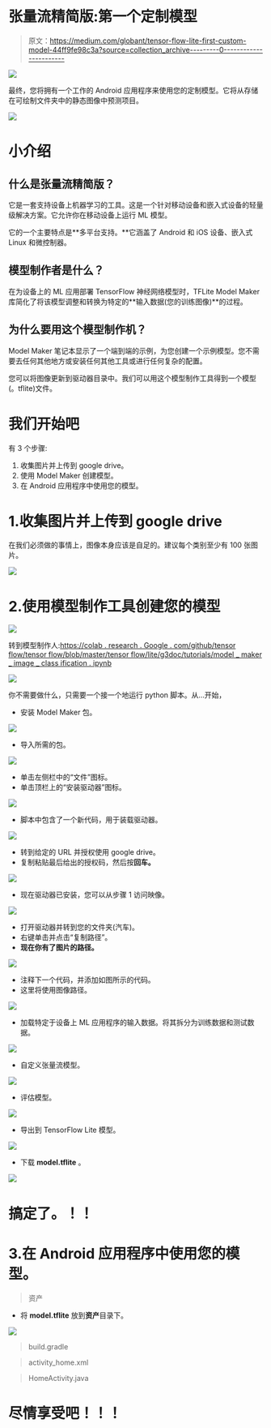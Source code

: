 # 张量流精简版:第一个定制模型

> 原文：<https://medium.com/globant/tensor-flow-lite-first-custom-model-44ff9fe98c3a?source=collection_archive---------0----------------------->

![](img/8045ae6fd0c0207a7090dc86be447608.png)

最终，您将拥有一个工作的 Android 应用程序来使用您的定制模型。它将从存储在可绘制文件夹中的静态图像中预测项目。

![](img/970583948949932c67a065d8119f83d4.png)

# 小介绍

## 什么是张量流精简版？

它是一套支持设备上机器学习的工具。这是一个针对移动设备和嵌入式设备的轻量级解决方案。它允许你在移动设备上运行 ML 模型。

它的一个主要特点是**多平台支持。**它涵盖了 Android 和 iOS 设备、嵌入式 Linux 和微控制器。

## 模型制作者是什么？

在为设备上的 ML 应用部署 TensorFlow 神经网络模型时，TFLite Model Maker 库简化了将该模型调整和转换为特定的**输入数据(您的训练图像)**的过程。

## 为什么要用这个模型制作机？

Model Maker 笔记本显示了一个端到端的示例，为您创建一个示例模型。您不需要去任何其他地方或安装任何其他工具或进行任何复杂的配置。

您可以将图像更新到驱动器目录中。我们可以用这个模型制作工具得到一个模型(。tflite)文件。

# 我们开始吧

有 3 个步骤:

1.  收集图片并上传到 google drive。
2.  使用 Model Maker 创建模型。
3.  在 Android 应用程序中使用您的模型。

# 1.收集图片并上传到 google drive

在我们必须做的事情上，图像本身应该是自足的。建议每个类别至少有 100 张图片。

![](img/bf088504de1fa3e6f3f15b5b59492c86.png)

# 2.使用模型制作工具创建您的模型

![](img/139f0039dd9cff9db5bf9b60cb98e149.png)

转到模型制作人:[https://colab . research . Google . com/github/tensor flow/tensor flow/blob/master/tensor flow/lite/g3doc/tutorials/model _ maker _ image _ class ification . ipynb](https://colab.research.google.com/github/tensorflow/tensorflow/blob/master/tensorflow/lite/g3doc/tutorials/model_maker_image_classification.ipynb)

![](img/ef20220abe56fdc474533ab967f704f6.png)

你不需要做什么，只需要一个接一个地运行 python 脚本。从...开始，

*   安装 Model Maker 包。

![](img/701f10830808916312c9c4bee1e54cdf.png)

*   导入所需的包。

![](img/dcaa7d6e8f7b1b9e92dfebb9291aa62f.png)

*   单击左侧栏中的“文件”图标。
*   单击顶栏上的“安装驱动器”图标。

![](img/8c57dfe536191e5f5f9a9b5cfedda25f.png)

*   脚本中包含了一个新代码，用于装载驱动器。

![](img/12c4c06835658ab5b252dac3c37b26a7.png)

*   转到给定的 URL 并授权使用 google drive。
*   复制粘贴最后给出的授权码，然后按**回车。**

![](img/3cc990eeee327b61013a8fdc631333b4.png)

*   现在驱动器已安装，您可以从步骤 1 访问映像。

![](img/4d191f613ca1c4c5f62237e5d50a4c32.png)

*   打开驱动器并转到您的文件夹(汽车)。
*   右键单击并点击“复制路径”。
*   **现在你有了图片的路径。**

![](img/bd72eb6d76d32900af68fa09fdc71529.png)

*   注释下一个代码，并添加如图所示的代码。
*   这里将使用图像路径。

![](img/3c9bd74dc3d6ee2062afa2e77ca3be71.png)

*   加载特定于设备上 ML 应用程序的输入数据。将其拆分为训练数据和测试数据。

![](img/b63d196d3d56b4316f75537b1bfb5368.png)

*   自定义张量流模型。

![](img/0399723544d52a1b59252ea33ac49612.png)

*   评估模型。

![](img/536f57b7f008cdb6299cc9c9dc701557.png)

*   导出到 TensorFlow Lite 模型。

![](img/15c8f0982121a75506875f576253e6a1.png)

*   下载 **model.tflite** 。

![](img/ca7f331bd5076b4c7c373f6542b660be.png)

# 搞定了。！！

# 3.在 Android 应用程序中使用您的模型。

> 资产

*   将 **model.tflite** 放到**资产**目录下。

![](img/1f815c7cd28513849a6539744fc1c0f7.png)

> build.gradle

> activity_home.xml

> HomeActivity.java

# 尽情享受吧！！！